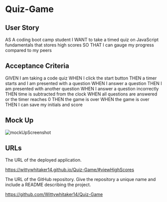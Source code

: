 # Quiz-Game

## User Story

AS A coding boot camp student
I WANT to take a timed quiz on JavaScript fundamentals that stores high scores
SO THAT I can gauge my progress compared to my peers

## Acceptance Criteria

GIVEN I am taking a code quiz
WHEN I click the start button
THEN a timer starts and I am presented with a question
WHEN I answer a question
THEN I am presented with another question
WHEN I answer a question incorrectly
THEN time is subtracted from the clock
WHEN all questions are answered or the timer reaches 0
THEN the game is over
WHEN the game is over
THEN I can save my initials and score

## Mock Up

![mockUpScreenshot](https://wittywhitaker14.github.io/Quiz-Game/)

## URLs


The URL of the deployed application.

https://wittywhitaker14.github.io/Quiz-Game/#viewHighScores

The URL of the GitHub repository. Give the repository a unique name and include a README describing the project.

https://github.com/Wittywhitaker14/Quiz-Game